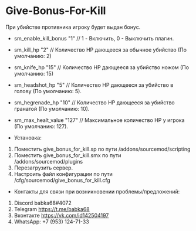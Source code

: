 # Give-Bonus-For-Kill
При убийстве противника игроку будет выдан бонус.

- sm_enable_kill_bonus "1" // 1 - Включить, 0 - Выключить плагин.
- sm_kill_hp "2" // Количество HP дающееся за обычное убийство (По умолчанию: 2)
- sm_knife_hp "15" // Количество HP дающееся за убийство ножом (По умолчанию: 15)
- sm_headshot_hp "5" // Количество HP дающееся за убийство в голову (По умолчанию: 5).
- sm_hegrenade_hp "10" // Количество HP дающееся за убийство гранатой (По умолчанию: 10).
- sm_max_healt_value "127" // Максимальное количество HP у игрока (По умолчанию: 127).

- Установка:

1. Поместить give_bonus_for_kill.sp по пути /addons/sourcemod/scripting
2. Поместить give_bonus_for_kill.smx по пути /addons/sourcemod/plugins
3. Перезагрузить сервер.
4. Настроить файл конфигурации по пути /cfg/sourcemod/give_bonus_for_kill.cfg

- Контакты для связи при возникновении проблемы/предложений:

1. Discord babka68#4072
2. Telegram https://t.me/babka68
3. Вконтакте https://vk.com/id142504197
4. WhatsApp: +7 (953) 124-71-33
